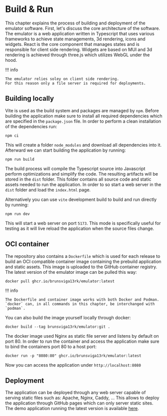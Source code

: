 
# Build & Run

This chapter explains the process of building and deployment of the emulator
software. First, let's discuss the core architecture of the software.
The emulator is a web application written in Typescript that uses various
frameworks to achieve state managements, 3d rendering, icons and widgets.
React is the core component that manages states and is responsible for client
side rendering. Widgets are based on MUI and 3d rendering is achieved through
three.js which utilizes WebGL under the hood.

!!! info

    The emulator relies soley on client side rendering.
    For this reason only a file server is required for deployments.

## Building locally

Vite is used as the build system and packages are managed by `npm`. Before
building the application make sure to install all required dependencies which
are specified in the `package.json` file. In order to perform a clean installation
of the dependencies run:

```shell
npm ci
```

This will create a folder `node_modules` and download all dependencies into it.
Afterward we can start building the application by running:

```
npm run build
```

The build process will compile the Typescript source into Javascript perform
optimizations and simplify the code. The resulting artifacts will be stored
in the `dist` folder. This folder contains all source code and static assets
needed to run the application. In order to so start a web server in the `dist`
folder and load the `index.html` page.

Alternatively you can use `vite` development build to build and run directly
by running:

```shell
npm run dev
```

This will start a web server on port `5173`. This mode is specifically useful
for testing as it will live reload the application when the source files
change.

## OCI container

The repository also contains a `Dockerfile` which is used for each release to
build an OCI compatible container image containing the prebuild application
and static assets. This image is uploaded to the GitHub container registry.
The latest version of the emulator image can be pulled this way:

```shell
docker pull ghcr.io/brunsviga13rk/emulator:latest
```

!!! info

    The Dockerfile and container image works with both Docker and Podman.
    `docker` can, in all commands in this chapter, be interchanged with `podman`.

You can also build the image yourself locally through docker:

```
docker build --tag brunsviga13rk/emulator:git .
```

The docker image used Nginx as static file server and listens by default on
port 80. In order to run the container and access the application make sure
to bind the containers port 80 to a host port:

```shell
docker run -p "8080:80" ghcr.io/brunsviga13rk/emulator:latest
```

Now you can access the application under `http://localhost:8080`

## Deployment

The application can be deployed through any web server capable of serving
static files such as: Apache, Nginx, Caddy, ...
This allows to deploy the application through GitHub pages which can only
server static sites. The demo application running the latest version is
available [here](https://brunsviga13rk.github.io/emulator).
